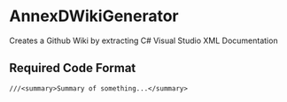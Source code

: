 # AnnexDWikiGenerator
Creates a Github Wiki by extracting C# Visual Studio XML Documentation

## Required Code Format
`///<summary>Summary of something...</summary>`
